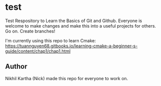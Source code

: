 # test
Test Respository to Learn the Basics of Git and Github. Everyone is welcome to make changes and make this into a useful projects for others. Go on. Create branches! 

I'm currently using this repo to learn Cmake: https://tuannguyen68.gitbooks.io/learning-cmake-a-beginner-s-guide/content/chap1/chap1.html

## Author
Nikhil Kartha (Nick) made this repo for everyone to work on.

